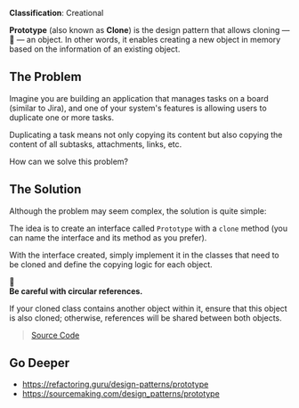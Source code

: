**Classification**: Creational

**Prototype** (also known as **Clone**) is the design pattern that allows cloning — 🥸 — an object. In other words, it enables creating a new object in memory based on the information of an existing object.

## The Problem

Imagine you are building an application that manages tasks on a board (similar to Jira), and one of your system's features is allowing users to duplicate one or more tasks.

Duplicating a task means not only copying its content but also copying the content of all subtasks, attachments, links, etc.

How can we solve this problem?

## The Solution

Although the problem may seem complex, the solution is quite simple:

The idea is to create an interface called `Prototype` with a `clone` method (you can name the interface and its method as you prefer).

With the interface created, simply implement it in the classes that need to be cloned and define the copying logic for each object.

<aside class="callout">
  <div class="icon">🚩</div>
  <div class="content">
    <strong>Be careful with circular references.</strong>
    </br>
    <p>If your cloned class contains another object within it, ensure that this object is also cloned; otherwise, references will be shared between both objects.</p>
  </div>
</aside>

> [Source Code](https://github.com/gustavo-flor/design-patterns-hands-on/tree/main/src/main/java/com/github/gustavoflor/dpho/creational/prototype)

## Go Deeper

- <https://refactoring.guru/design-patterns/prototype>
- <https://sourcemaking.com/design_patterns/prototype>